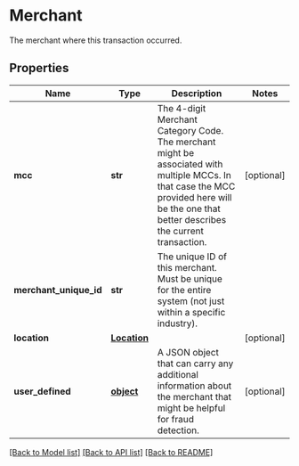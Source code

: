 # Merchant

The merchant where this transaction occurred.
## Properties
Name | Type | Description | Notes
------------ | ------------- | ------------- | -------------
**mcc** | **str** | The 4-digit Merchant Category Code. The merchant might be associated with multiple MCCs. In that case the MCC provided here will be the one that better describes the current transaction. | [optional] 
**merchant_unique_id** | **str** | The unique ID of this merchant. Must be unique for the entire system (not just within a specific industry). | 
**location** | [**Location**](Location.md) |  | [optional] 
**user_defined** | [**object**](.md) | A JSON object that can carry any additional information about the merchant that might be helpful for fraud detection. | [optional] 

[[Back to Model list]](../README.md#documentation-for-models) [[Back to API list]](../README.md#documentation-for-api-endpoints) [[Back to README]](../README.md)


